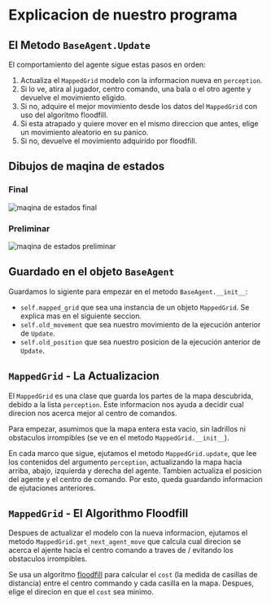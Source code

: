 # Explicacion de nuestro programa

## El Metodo `BaseAgent.Update`

El comportamiento del agente sigue estas pasos en orden:

1. Actualiza el `MappedGrid` modelo con la informacion nueva en `perception`.
2. Si lo ve, atira al jugador, centro comando, una bala o el otro agente y devuelve el movimiento eligido.
3. Si no, adquire el mejor movimiento desde los datos del `MappedGrid` con uso del algoritmo floodfill.
4. Si esta atrapado y quiere mover en el mismo direccion que antes, elige un movimiento aleatorio en su panico.
5. Si no, devuelve el movimiento adquirido por floodfill.

## Dibujos de maqina de estados

### Final

![maqina de estados final](./#)

### Preliminar

![maqina de estados preliminar](./#)

## Guardado en el objeto `BaseAgent`

Guardamos lo sigiente para empezar en el metodo `BaseAgent.__init__`:

- `self.mapped_grid` que sea una instancia de un objeto `MappedGrid`. Se explica mas en el siguiente seccion.
- `self.old_movement` que sea nuestro movimiento de la ejecución anterior de `Update`.
- `self.old_position` que sea nuestro posicion de la ejecución anterior de `Update`.

## `MappedGrid` - La Actualizacion

El `MappedGrid` es una clase que guarda los partes de la mapa descubrida, debido a la lista `perception`. Este informacion nos ayuda a decidir cual direcion nos acerca mejor al centro de comandos.

Para empezar, asumimos que la mapa entera esta vacio, sin ladrillos ni obstaculos irrompibles (se ve en el metodo `MappedGrid.__init__`).

En cada marco que sigue, ejutamos el metodo `MappedGrid.update`, que lee los contenidos del argumento `perception`, actualizando la mapa hacia arriba, abajo, izquierda y derecha del agente. Tambien actualiza el posicion del agente y el centro de comando. Por esto, queda guardando informacion de ejutaciones anteriores.

## `MappedGrid` - El Algorithmo Floodfill

Despues de actualizar el modelo con la nueva informacion, ejutamos el metodo `MappedGrid.get_next_agent_move` que calcula cual direcion se acerca el ajente hacia el centro comando a traves de / evitando los obstaculos irrompibles.

Se usa un algoritmo [floodfill](https://es.wikipedia.org/wiki/Algoritmo_de_relleno_por_difusi%C3%B3n) para calcular el `cost` (la medida de casillas de distancia) entre el centro commando y cada casilla en la mapa. Despues, elige el direcion en que el `cost` sea minimo.
